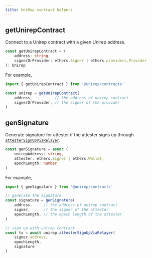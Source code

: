 ```yaml
---
title: UniRep contract helpers
---
```


## getUnirepContract

Connect to a Unirep contract with a given Unirep address.

```ts
const getUnirepContract = (
    address: string,
    signerOrProvider: ethers.Signer | ethers.providers.Provider
): Unirep
```

For example,

```ts
import { getUnirepContract } from '@unirep/contracts'

const unirep = getUnirepContract(
    address,          // the address of unirep contract
    signerOrProvider, // the signer of the provider
)
```

## genSignature

Generate signature for attester if the attester signs up through [`attesterSignUpViaRelayer`](./unirep-sol.md#attestersignupviarelayer).

```ts
const genSignature = async (
    unirepAddress: string,
    attester: ethers.Signer | ethers.Wallet,
    epochLength: number
)
```

For example,

```ts
import { genSignature } from '@unirep/contracts'

// generate the signature
const signature = genSignature(
    address,     // the address of unirep contract
    signer,      // the signer of the attester
    epochLength, // the epoch length of the attester
)

// sign up with unirep contract
const tx = await unirep.attesterSignUpViaRelayer(
    signer.address,
    epochLength,
    signature
)
```